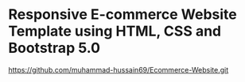 # Responsive E-commerce Website Template using HTML, CSS and Bootstrap 5.0
https://github.com/muhammad-hussain69/Ecommerce-Website.git

